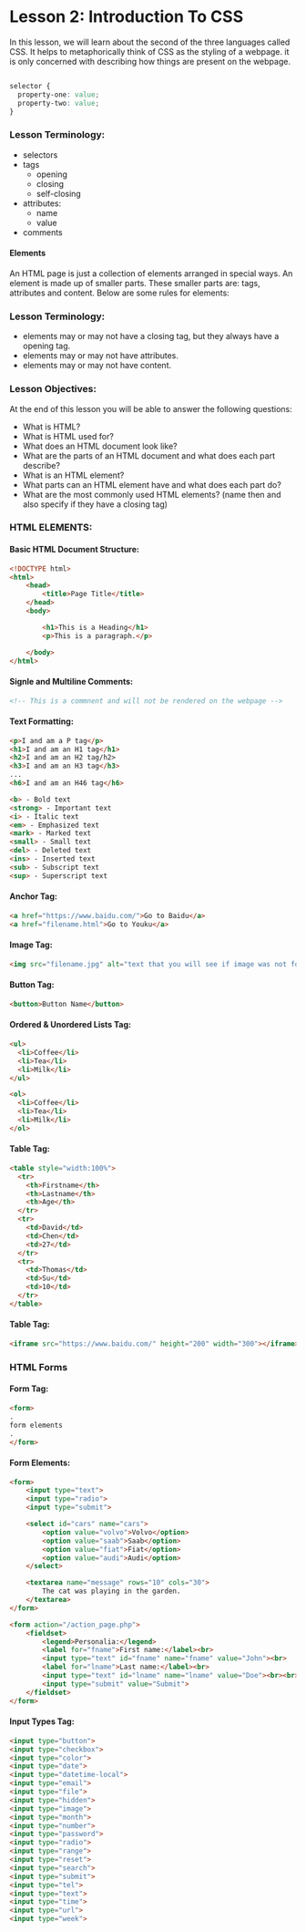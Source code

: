 # Lesson 2: Introduction To CSS

<p>
In this lesson, we will learn about the second of the three languages called CSS. It helps to metaphorically think of CSS as the styling of a webpage. it is only concerned with describing how things are present on the webpage.
</p>

```css

selector {
  property-one: value;
  property-two: value;
}

```


### Lesson Terminology:
- selectors 
- tags
    - opening
    - closing
    - self-closing
- attributes:
    - name
    - value
- comments

#### Elements
<p>
An HTML page is just a collection of elements arranged in special ways. An element is made up of smaller parts. These smaller parts are: tags, attributes and content.
Below are some rules for elements:
</p>

### Lesson Terminology:
- elements may or may not have a closing tag, but they always have a opening tag.
- elements may or may not have attributes.
- elements may or may not have content. 

### Lesson Objectives:
At the end of this lesson you will be able to answer the following questions:
- What is HTML?
- What is HTML used for?
- What does an HTML document look like?
- What are the parts of an HTML document and what does each part describe?
- What is an HTML element?
- What parts can an HTML element have and what does each part do?
- What are the most commonly used HTML elements? (name then and also specify if they have a closing tag)

### HTML ELEMENTS:

#### Basic HTML Document Structure:
```html 
<!DOCTYPE html>
<html>
    <head>
        <title>Page Title</title>
    </head>
    <body>

        <h1>This is a Heading</h1>
        <p>This is a paragraph.</p>

    </body>
</html>
```

#### Signle and Multiline Comments:
```html 
<!-- This is a commnent and will not be rendered on the webpage -->
```

#### Text Formatting:
```html 
<p>I and am a P tag</p>
<h1>I and am an H1 tag</h1>
<h2>I and am an H2 tag/h2>
<h3>I and am an H3 tag</h3>
...
<h6>I and am an H46 tag</h6>
```

```html 
<b> - Bold text
<strong> - Important text
<i> - Italic text
<em> - Emphasized text
<mark> - Marked text
<small> - Small text
<del> - Deleted text
<ins> - Inserted text
<sub> - Subscript text
<sup> - Superscript text
```


#### Anchor Tag:
```html 
<a href="https://www.baidu.com/">Go to Baidu</a>
<a href="filename.html">Go to Youku</a>
```

#### Image Tag:
```html 
<img src="filename.jpg" alt="text that you will see if image was not found" width="104" height="142">
```

#### Button Tag:
```html 
<button>Button Name</button>
```

#### Ordered & Unordered Lists Tag:
```html 
<ul>
  <li>Coffee</li>
  <li>Tea</li>
  <li>Milk</li>
</ul>

<ol>
  <li>Coffee</li>
  <li>Tea</li>
  <li>Milk</li>
</ol>
```

#### Table Tag:
```html 
<table style="width:100%">
  <tr>
    <th>Firstname</th>
    <th>Lastname</th>
    <th>Age</th>
  </tr>
  <tr>
    <td>David</td>
    <td>Chen</td>
    <td>27</td>
  </tr>
  <tr>
    <td>Thomas</td>
    <td>Su</td>
    <td>10</td>
  </tr>
</table>
```

#### Table Tag:
```html 
<iframe src="https://www.baidu.com/" height="200" width="300"></iframe>
```
### HTML Forms
#### Form Tag:
```html 
<form>
.
form elements
.
</form>
```

#### Form Elements:
```html 
<form>
    <input type="text">
    <input type="radio">
    <input type="submit">

    <select id="cars" name="cars">
        <option value="volvo">Volvo</option>
        <option value="saab">Saab</option>
        <option value="fiat">Fiat</option>
        <option value="audi">Audi</option>
    </select>

    <textarea name="message" rows="10" cols="30">
        The cat was playing in the garden.
    </textarea>
</form>

<form action="/action_page.php">
    <fieldset>
        <legend>Personalia:</legend>
        <label for="fname">First name:</label><br>
        <input type="text" id="fname" name="fname" value="John"><br>
        <label for="lname">Last name:</label><br>
        <input type="text" id="lname" name="lname" value="Doe"><br><br>
        <input type="submit" value="Submit">
    </fieldset>
</form>
```

#### Input Types Tag:
```html 
<input type="button">
<input type="checkbox">
<input type="color">
<input type="date">
<input type="datetime-local">
<input type="email">
<input type="file">
<input type="hidden">
<input type="image">
<input type="month">
<input type="number">
<input type="password">
<input type="radio">
<input type="range">
<input type="reset">
<input type="search">
<input type="submit">
<input type="tel">
<input type="text">
<input type="time">
<input type="url">
<input type="week">
```
